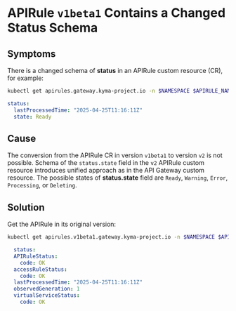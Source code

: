 # APIRule `v1beta1` Contains a Changed Status Schema

## Symptoms
There is a changed schema of **status** in an APIRule custom resource (CR), for example:


  ```bash
kubectl get apirules.gateway.kyma-project.io -n $NAMESPACE $APIRULE_NAME -oyaml
  ```
  ```yaml
  status:
    lastProcessedTime: "2025-04-25T11:16:11Z"
    state: Ready
  ```

## Cause
The conversion from the APIRule CR in version `v1beta1` to version `v2` is not possible. 
Schema of the `status.state` field in the `v2` APIRule custom resource introduces unified approach as in the API Gateway custom resource.
The possible states of **status.state** field are  `Ready`, `Warning`, `Error`, `Processing`, or `Deleting`.

## Solution

Get the APIRule in its original version:
  ```bash
  kubectl get apirules.v1beta1.gateway.kyma-project.io -n $NAMESPACE $APIRULE_NAME -oyaml
  ```
```yaml
  status:
  APIRuleStatus:
    code: OK
  accessRuleStatus:
    code: OK
  lastProcessedTime: "2025-04-25T11:16:11Z"
  observedGeneration: 1
  virtualServiceStatus:
    code: OK  
```